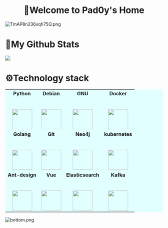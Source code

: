 <h1 align= "center"><b>🔱Welcome to Pad0y's Home</b></h1>

![TmAP8n236xqh75Q.png](https://i.loli.net/2020/07/13/OiwrC2KRZNPA9cJ.png)

<h1 align= "left"><b>🌈My Github Stats</b></h1>

![](https://github-readme-stats.vercel.app/api?username=Pad0y&theme=radical)







<h1 align= "left"><b>⚙️Technology stack</b></h1>

<table bgcolor="E1FFFF">
  <tbody>
    <trvalign="top">
      <td align="center">
        <span><strong>Python</strong></span><br><br><br>
        <img height="64px" src="https://cdn.svgporn.com/logos/python.svg">
      </td>
      <td align="center">
        <span><strong>Debian</strong></span><br><br><br>
        <img height="64px" src="https://cdn.svgporn.com/logos/debian.svg">
      </td>
      <td align="center">
        <span><strong>GNU</strong></span><br><br><br>
        <img height="64px" src="https://cdn.svgporn.com/logos/gnu.svg">
      </td>
      <td align="center">
        <span><strong>Docker</strong></span><br><br><br>
        <img height="64px" src="https://cdn.svgporn.com/logos/docker-icon.svg">
      </td>
    </tr>
    <tr valign="top">
      <td  align="center">
        <span><strong>Golang</strong></span><br><br><br>
        <img height="64px" src="https://cdn.svgporn.com/logos/gopher.svg">
      </td>
      <td  align="center">
        <span><strong>Git</strong></span><br><br><br>
        <img height="64px" src="https://cdn.svgporn.com/logos/git-icon.svg">
      </td>
      <td  align="center">
        <span><strong>Neo4j</strong></span><br><br><br>
        <img height="64px" src="https://cdn.svgporn.com/logos/neo4j.svg">
      </td>
      <td align="center">
        <span><strong>kubernetes</strong></span><br><br><br>
        <img height="64px" src="https://cdn.svgporn.com/logos/kubernetes.svg">
      </td>
    </tr>
    <tr valign="top">
      <td  align="center">
        <span><strong>Ant-design</strong></span><br><br><br>
        <img height="64px" src="https://cdn.svgporn.com/logos/ant-design.svg">
      </td>
      <td  align="center">
        <span><strong>Vue</strong></span><br><br><br>
        <img height="64px" src="https://cdn.svgporn.com/logos/vue.svg">
      </td>
      <td  align="center">
        <span><strong>Elasticsearch</strong></span><br><br><br>
        <img height="64px" src="https://cdn.svgporn.com/logos/elasticsearch.svg">
      </td>
      <td align="center">
        <span><strong>Kafka</strong></span><br><br><br>
        <img height="64px" src="https://cdn.svgporn.com/logos/kafka-icon.svg">
      </td>
    </tr>
  </tbody>
</table>


![bottom.png](https://i.loli.net/2020/07/12/b3grZD6LFseGuUP.png)





